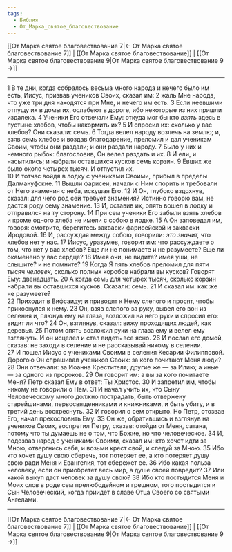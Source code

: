 ```yaml
---
tags:
  - Библия
  - От_Марка_святое_благовествование
---
```

[[От Марка святое благовествование 7|← От Марка святое благовествование 7]] | [[От Марка святое благовествование]] | [[От Марка святое благовествование 9|От Марка святое благовествование 9 →]]

---
1 В те дни, когда собралось весьма много народа и нечего было им есть, Иисус, призвав учеников Своих, сказал им:
2 жаль Мне народа, что уже три дня находятся при Мне, и нечего им есть.
3 Если неевшими отпущу их в домы их, ослабеют в дороге, ибо некоторые из них пришли издалека.
4 Ученики Его отвечали Ему: откуда мог бы кто <I>взять</I> здесь в пустыне хлебов, чтобы накормить их?
5 И спросил их: сколько у вас хлебов? Они сказали: семь.
6 Тогда велел народу возлечь на землю; и, взяв семь хлебов и воздав благодарение, преломил и дал ученикам Своим, чтобы они раздали; и они раздали народу.
7 Было у них и немного рыбок: благословив, Он велел раздать и их.
8 И ели, и насытились; и набрали оставшихся кусков семь корзин.
9 Евших же было около четырех тысяч. И отпустил их.<br>
10 И тотчас войдя в лодку с учениками Своими, прибыл в пределы Далмануфские.
11 Вышли фарисеи, начали с Ним спорить и требовали от Него знамения с неба, искушая Его.
12 И Он, глубоко вздохнув, сказал: для чего род сей требует знамения? Истинно говорю вам, не дастся роду сему знамение.
13 И, оставив их, опять вошел в лодку и отправился на ту сторону.
14 При сем ученики Его забыли взять хлебов и кроме одного хлеба не имели с собою в лодке.
15 А Он заповедал им, говоря: смотрите, берегитесь закваски фарисейской и закваски Иродовой.
16 И, рассуждая между собою, говорили: <I>это</I> <I>значит,</I> что хлебов нет у нас.
17 Иисус, уразумев, говорит им: что рассуждаете о том, что нет у вас хлебов? Еще ли не понимаете и не разумеете? Еще ли окаменено у вас сердце?
18 Имея очи, не видите? имея уши, не слышите? и не помните?
19 Когда Я пять хлебов преломил для пяти тысяч <I>человек,</I> сколько полных коробов набрали вы кусков? Говорят Ему: двенадцать.
20 А когда семь для четырех тысяч, сколько корзин набрали вы оставшихся кусков. Сказали: семь.
21 И сказал им: как же не разумеете?<br>
22 Приходит в Вифсаиду; и приводят к Нему слепого и просят, чтобы прикоснулся к нему.
23 Он, взяв слепого за руку, вывел его вон из селения и, плюнув ему на глаза, возложил на него руки и спросил его: видит ли что?
24 Он, взглянув, сказал: вижу проходящих людей, как деревья.
25 Потом опять возложил руки на глаза ему и велел ему взглянуть. И он исцелел и стал видеть все ясно.
26 И послал его домой, сказав: не заходи в селение и не рассказывай никому в селении.<br>
27 И пошел Иисус с учениками Своими в селения Кесарии Филипповой. Дорогою Он спрашивал учеников Своих: за кого почитают Меня люди?
28 Они отвечали: за Иоанна Крестителя; другие же — за Илию; а иные — за одного из пророков.
29 Он говорит им: а вы за кого почитаете Меня? Петр сказал Ему в ответ: Ты Христос.
30 И запретил им, чтобы никому не говорили о Нем.
31 И начал учить их, что Сыну Человеческому много должно пострадать, быть отвержену старейшинами, первосвященниками и книжниками, и быть убиту, и в третий день воскреснуть.
32 И говорил о сем открыто. Но Петр, отозвав Его, начал прекословить Ему.
33 Он же, обратившись и взглянув на учеников Своих, воспретил Петру, сказав: отойди от Меня, сатана, потому что ты думаешь не о том, что Божие, но что человеческое.
34 И, подозвав народ с учениками Своими, сказал им: кто хочет идти за Мною, отвергнись себя, и возьми крест свой, и следуй за Мною.
35 Ибо кто хочет душу свою сберечь, тот потеряет ее, а кто потеряет душу свою ради Меня и Евангелия, тот сбережет ее.
36 Ибо какая польза человеку, если он приобретет весь мир, а душе своей повредит?
37 Или какой выкуп даст человек за душу свою?
38 Ибо кто постыдится Меня и Моих слов в роде сем прелюбодейном и грешном, того постыдится и Сын Человеческий, когда приидет в славе Отца Своего со святыми Ангелами.

---
[[От Марка святое благовествование 7|← От Марка святое благовествование 7]] | [[От Марка святое благовествование]] | [[От Марка святое благовествование 9|От Марка святое благовествование 9 →]]